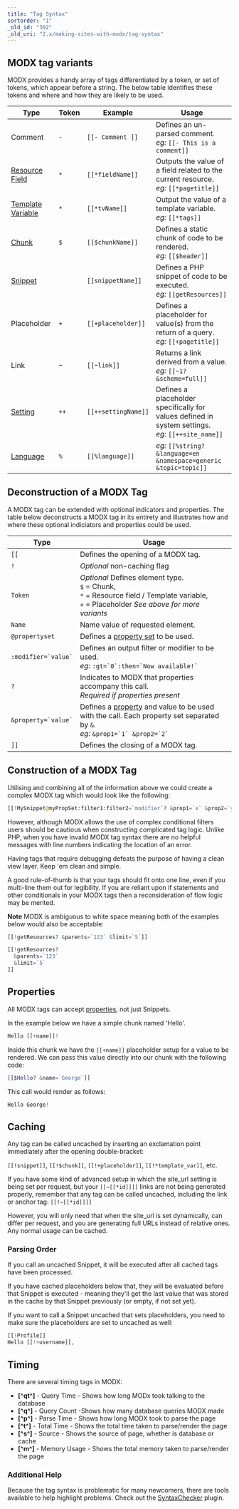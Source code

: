 ```yaml
---
title: "Tag Syntax"
sortorder: "1"
_old_id: "302"
_old_uri: "2.x/making-sites-with-modx/tag-syntax"
---
```


## MODX tag variants

MODX provides a handy array of tags differentiated by a token, or set of tokens, which appear before a string. The below table identifies these tokens and where and how they are likely to be used.

| Type                                                            | Token | Example             | Usage                                                                                                |
|-----------------------------------------------------------------|-------|---------------------|------------------------------------------------------------------------------------------------------|
| Comment                                                         | `-`   | `[[- Comment ]]`    | Defines an un-parsed comment.<br>*eg:* `[[- This is a comment]]`                                     |
| [Resource Field](building-sites/tag-syntax/common)              | `*`   | `[[*fieldName]]`    | Outputs the value of a field related to the current resource.<br>*eg:* `[[*pagetitle]]`              |
| [Template Variable](building-sites/elements/template-variables) | `*`   | `[[*tvName]]`       | Output the value of a template variable.<br>*eg:* `[[*tags]]`                                        |
| [Chunk](building-sites/elements/chunks)                         | `$`   | `[[$chunkName]]`    | Defines a static chunk of code to be rendered.<br>*eg:* `[[$header]]`                                |
| [Snippet](building-sites/elements/snippets)                     |       | `[[snippetName]]`   | Defines a PHP snippet of code to be executed.<br>*eg:* `[[getResources]]`                            |
| Placeholder                                                     | `+`   | `[[+placeholder]]`  | Defines a placeholder for value(s) from the return of a query.<br>*eg:* `[[+pagetitle]]`             |
| Link                                                            | `~`   | `[[~link]]`         | Returns a link derived from a value.<br>*eg:* `[[~1? &scheme=full]]`                                 |
| [Setting](building-sites/settings)                           | `++`  | `[[++settingName]]` | Defines a placeholder specifically for values defined in system settings.<br>*eg:* `[[++site_name]]` |
| [Language](extending-modx/internationalization)                 | `%`   | `[[%language]]`     | *eg:* `[[%string? &language=en &namespace=generic &topic=topic]]`                                    |

## Deconstruction of a MODX Tag

A MODX tag can be extended with optional indicators and properties. The table below deconstructs a MODX tag in its entirety and illustrates how and where these optional indiciators and properties could be used.

| Type                      | Usage                                                                                                                                                                            |
| ------------------------- | -------------------------------------------------------------------------------------------------------------------------------------------------------------------------------- |
| `[[`                      | Defines the opening of a MODX tag.                                                                                                                                               |
| `!`                       | *Optional* non-caching flag                                                                                                                                                      |
| `Token`                   | *Optional* Defines element type.<br>`$` = Chunk,<br>`*` = Resource field / Template variable,<br>`+` = Placeholder *See above for more variants*                                 |
| `Name`                    | Name value of requested element.                                                                                                                                                 |
| `@propertyset`            | Defines a [property set](building-sites/properties-and-property-sets) to be used.                                                                                                |
| ``` :modifier=`value` ``` | Defines an output filter or modifier to be used.<br>*eg:*  ```:gt=`0`:then=`Now available!` ```                                                                                  |
| `?`                       | Indicates to MODX that properties accompany this call.<br>*Required if properties present*                                                                                       |
| ``` &property=`value` ``` | Defines a [property](building-sites/properties-and-property-sets) and value to be used with the call. Each property set separated by `&`.<br>*eg:* ``` &prop1=`1` &prop2=`2` ``` |
| `]]`                      | Defines the closing of a MODX tag.                                                                                                                                               |

## Construction of a MODX Tag

Utilising and combining all of the information above we could create a complex MODX tag which would look like the following:

```php
[[!MySnippet@myPropSet:filter1:filter2=`modifier`? &prop1=`x` &prop2=`y`]]
```

However, although MODX allows the use of complex conditional filters users should be cautious when constructing complicated tag logic. Unlike PHP, when you have invalid MODX tag syntax there are no helpful messages with line numbers indicating the location of an error.

Having tags that require debugging defeats the purpose of having a clean view layer. Keep 'em clean and simple.

A good rule-of-thumb is that your tags should fit onto one line, even if you multi-line them out for legibility. If you are reliant upon if statements and other conditionals in your MODX tags then a reconsideration of flow logic may be merited.

**Note** MODX is ambiguous to white space meaning both of the examples below would also be acceptable:

```php
[[!getResources? &parents=`123` &limit=`5`]]

[[!getResources?
  &parents=`123`
  &limit=`5`
]]
```

## Properties

All MODX tags can accept [properties](building-sites/properties-and-property-sets), not just Snippets.

In the example below we have a simple chunk named 'Hello'.

``` php
Hello [[+name]]!
```

Inside this chunk we have the `[[+name]]` placeholder setup for a value to be rendered. We can pass this value directly into our chunk with the following code:

``` php
[[$Hello? &name=`George`]]
```

This call would render as follows:

``` php
Hello George!
```

## Caching

Any tag can be called uncached by inserting an exclamation point immediately after the opening double-bracket:

`[[!snippet]]`, `[[!$chunk]]`, `[[!+placeholder]]`, `[[!*template_var]]`, etc.

If you have some kind of advanced setup in which the site_url setting is being set per request, but your `[[~[[*id]]]]` links are not being generated properly, remember that any tag can be called uncached, including the link or anchor tag: `[[!~[[*id]]]]`

However, you will only need that when the site\_url is set dynamically, can differ per request, and you are generating full URLs instead of relative ones. Any normal usage can be cached.

### Parsing Order

If you call an uncached Snippet, it will be executed after all cached tags have been processed.

If you have cached placeholders below that, they will be evaluated before that Snippet is executed - meaning they'll get the last value that was stored in the cache by that Snippet previously (or empty, if not set yet).

If you want to call a Snippet uncached that sets placeholders, you need to make sure the placeholders are set to uncached as well:

``` php
[[!Profile]]
Hello [[!+username]],
```

## Timing

There are several timing tags in MODX:

- **\[^qt^\]** - Query Time - Shows how long MODx took talking to the database
- **\[^q^\]** - Query Count -Shows how many database queries MODX made
- **\[^p^\]** - Parse Time - Shows how long MODX took to parse the page
- **\[^t^\]** - Total Time - Shows the total time taken to parse/render the page
- **\[^s^\]** - Source - Shows the source of page, whether is database or cache
- **\[^m^\]** - Memory Usage - Shows the total memory taken to parse/render the page

### Additional Help

Because the tag syntax is problematic for many newcomers, there are tools available to help highlight problems. Check out the [SyntaxChecker](http://modx.com/extras/package/syntaxchecker) plugin.
